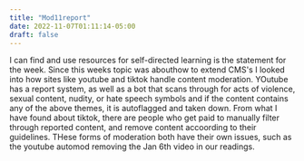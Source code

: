 ```yaml
---
title: "Mod11report"
date: 2022-11-07T01:11:14-05:00
draft: false
---
```

<html>
<body>
<p> I can find and use resources for self-directed learning is the statement for the week. Since this weeks topic was abouthow to extend CMS's I looked into how sites like youtube and tiktok handle content moderation. YOutube has a report system, as well as a bot that scans through for acts of violence, sexual content, nudity, or hate speech symbols and if the content contains any of the above themes, it is autoflagged and taken down. From what I have found about tiktok, there are people who get paid to manually filter through reported content, and remove content accoording to their guidelines. THese forms of moderation both have their own issues, such as the youtube automod removing the Jan 6th video in our readings.</p>
</body>
</html>
